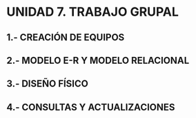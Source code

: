 
# UNIDAD 7. TRABAJO GRUPAL

## 1.- CREACIÓN DE EQUIPOS

## 2.- MODELO E-R Y MODELO RELACIONAL

## 3.- DISEÑO FÍSICO

## 4.- CONSULTAS Y ACTUALIZACIONES
